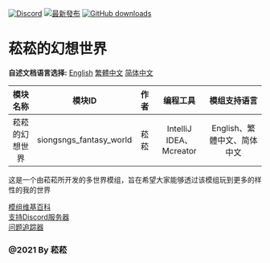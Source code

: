 [![Discord](https://discord.com/api/guilds/714087332738891857/widget.png)](https://discord.gg/5w9BUM4)
[![最新發布](https://img.shields.io/github/release/Barry23412/Siong-Sng-fantasy-World.svg)](https://github.com/Barry23412/Siong-Sng-fantasy-World/releases/latest)
[![GitHub downloads](https://img.shields.io/github/downloads/Barry23412/Siong-Sng-fantasy-World/total.svg)](https://github.com/Barry23412/Siong-Sng-fantasy-World/releases/latest)


菘菘的幻想世界
=======================================  
**自述文档语言选择:** [English](https://github.com/Barry23412/Siong-Sng-fantasy-World/blob/master/README.md)   [繁體中文](https://github.com/Barry23412/Siong-Sng-fantasy-World/blob/master/Zh_tw-readme.md)   [简体中文](https://github.com/Barry23412/Siong-Sng-fantasy-World/blob/master/Zh_cn-readme.md)

|模块名称|模块ID|作者|编程工具|模组支持语言|
|:-----:|:---:|:-:|:---------------:|:---------------------:|
|菘菘的幻想世界|siongsngs_fantasy_world|菘菘|IntelliJ IDEA、Mcreator|English、繁體中文、简体中文|
  

这是一个由菘菘所开发的多世界模组，旨在希望大家能够透过该模组玩到更多的样性的我的世界

[模组维基百科](https://github.com/Barry23412/Siong-Sng-fantasy-World/wiki)  
[支持Discord服务器](https://discord.gg/5w9BUM4)  
[问题追踪器](https://github.com/Barry23412/Siong-Sng-fantasy-World/issues)  


### @2021 By 菘菘
